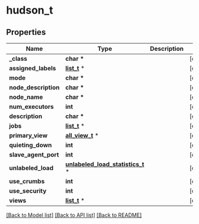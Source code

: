 # hudson_t

## Properties
Name | Type | Description | Notes
------------ | ------------- | ------------- | -------------
**_class** | **char \*** |  | [optional] 
**assigned_labels** | [**list_t**](hudsonassigned_labels.md) \* |  | [optional] 
**mode** | **char \*** |  | [optional] 
**node_description** | **char \*** |  | [optional] 
**node_name** | **char \*** |  | [optional] 
**num_executors** | **int** |  | [optional] 
**description** | **char \*** |  | [optional] 
**jobs** | [**list_t**](free_style_project.md) \* |  | [optional] 
**primary_view** | [**all_view_t**](all_view.md) \* |  | [optional] 
**quieting_down** | **int** |  | [optional] 
**slave_agent_port** | **int** |  | [optional] 
**unlabeled_load** | [**unlabeled_load_statistics_t**](unlabeled_load_statistics.md) \* |  | [optional] 
**use_crumbs** | **int** |  | [optional] 
**use_security** | **int** |  | [optional] 
**views** | [**list_t**](all_view.md) \* |  | [optional] 

[[Back to Model list]](../README.md#documentation-for-models) [[Back to API list]](../README.md#documentation-for-api-endpoints) [[Back to README]](../README.md)


